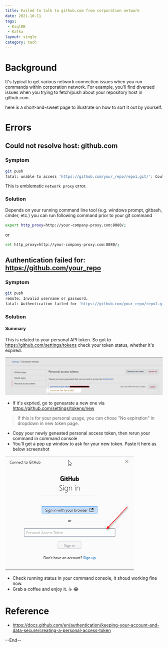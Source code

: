 ```yaml
---
title: Failed to talk to github.com from corporation network
date: 2021-10-11
tags:
 - KsqlDB
 - Kafka
layout: single
category: tech
---
```



# Background
It's typical to get various network connection issues when you run commands within corporation network. For example, you'll find diversed issues when you trying to fetch/push about your repository host in github.com.

here is a short-and-sweet page to illustrate on how to sort it out by yourself.

# Errors

## Could not resolve host: github.com

### Symptom 
```bash
git push
fatal: unable to access 'https://github.com/your_repo/repo1.git/': Could not resolve host: github.com
```
This is emblematic `network proxy` error. 

### Solution
Depends on your running command line tool (e.g. windows prompt, gitbash, cmder, etc.) you can run following command prior to your git command
```bash
export http_proxy=http://your-company-proxy.com:8080/;
```
or 

```bash
set http_proxy=http://your-company-proxy.com:8080/;
```





## Authentication failed for: https://github.com/your_repo
### Symptom
```bash
git push
remote: Invalid username or password.
fatal: Authentication failed for 'https://github.com/your_repo/repo1.git/'
```

### Solution
#### Summary
This is related to your personal API token. So got to https://github.com/settings/tokens check your token status, whether it's expired. 

![](/assets/images/github_proxy.png)


- If it's expried, go to genearate a new one via https://github.com/settings/tokens/new 

> If this is for your personal usage, you can chose "No expiration" in dropdown in new token page.

- Copy your newly geneated personal access token, then rerun your command in command console
- You'll get a pop up window to ask for your new token. Paste it here as below screenshot

![](/assets/images/github_input_token.png)

 - Check running status in your command console, it shoud working fine now.
 - Grab a coffee and enjoy it. :coffee: :joy:

# Reference
 - https://docs.github.com/en/authentication/keeping-your-account-and-data-secure/creating-a-personal-access-token

--End--
